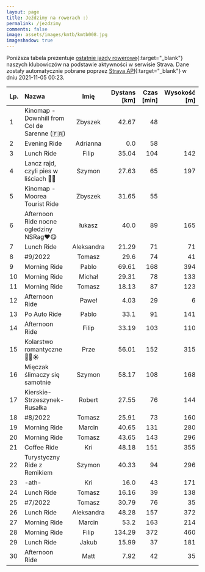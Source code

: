 ```yaml
---
layout: page
title: Jeździmy na rowerach :)
permalink: /jezdzimy
comments: false
image: assets/images/kmtb/kmtb008.jpg
imageshadow: true
---
```


Poniższa tabela prezentuje [ostatnie jazdy rowerowe](https://www.strava.com/clubs/336381){:target="_blank"} naszych klubowiczów na podstawie aktywności w serwisie Strava. Dane zostały automatycznie pobrane poprzez [Strava API](https://developers.strava.com/docs/reference/#api-Clubs-getClubActivitiesById){:target="_blank"} w dniu 2021-11-05 00:23.

Lp. | Nazwa | Imię | Dystans [km] | Czas [min] | Wysokość [m]
:--- | :--- | :---: | ---: | ---: | ---:
1|Kinomap - Downhill from Col de Sarenne  (🇫🇷)|Zbyszek|42.67|48|
2|Evening Ride|Adrianna|0.0|58|
3|Lunch Ride|Filip|35.04|104|142
4|Lancz rajd, czyli pies w liściach 🤣🤪|Szymon|27.63|65|197
5|Kinomap - Moorea Tourist Ride|Zbyszek|31.65|55|
6|Afternoon Ride nocne ogledziny NSRag❤😋|łukasz|40.0|89|165
7|Lunch Ride|Aleksandra|21.29|71|71
8|#9/2022|Tomasz|29.6|74|41
9|Morning Ride|Pablo|69.61|168|394
10|Morning Ride|Michał|29.31|78|133
11|Morning Ride|Tomasz|18.13|87|123
12|Afternoon Ride|Paweł|4.03|29|6
13|Po Auto Ride|Pablo|33.1|91|141
14|Afternoon Ride|Filip|33.19|103|110
15|Kolarstwo romantyczne 🍁🍂☀️|Prze|56.01|152|315
16|Mięczak ślimaczy się samotnie|Szymon|58.17|108|168
17|Kierskie-Strzeszynek-Rusałka|Robert|27.55|76|144
18|#8/2022|Tomasz|25.91|73|160
19|Morning Ride|Marcin|40.65|131|280
20|Morning Ride|Tomasz|43.65|143|296
21|Coffee Ride|Kri|48.18|151|355
22|Turystyczny Ride z Remikiem|Szymon|40.33|94|296
23|-ath-|Kri|16.0|43|171
24|Lunch Ride|Tomasz|16.16|39|138
25|#7/2022|Tomasz|30.79|76|35
26|Lunch Ride|Aleksandra|48.28|157|372
27|Morning Ride|Marcin|53.2|163|214
28|Morning Ride|Filip|134.29|372|460
29|Lunch Ride|Jakub|15.99|37|181
30|Afternoon Ride|Matt|7.92|42|35
